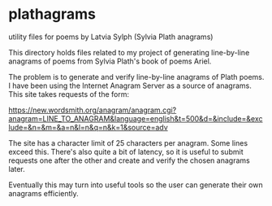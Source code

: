 # plathagrams
utility files for poems by Latvia Sylph (Sylvia Plath anagrams)

This directory holds files related to my project of generating line-by-line anagrams of poems from Sylvia Plath's book of poems Ariel.

The problem is to generate and verify line-by-line anagrams of Plath poems.  I have been using the Internet Anagram Server as a source of anagrams.  This site takes requests of the form:

https://new.wordsmith.org/anagram/anagram.cgi?anagram=LINE_TO_ANAGRAM&language=english&t=500&d=&include=&exclude=&n=&m=&a=n&l=n&q=n&k=1&source=adv

The site has a character limit of 25 characters per anagram.  Some lines exceed this.  There's also quite a bit of latency, so it is useful to submit requests one after the other and create and verify the chosen anagrams later.

Eventually this may turn into useful tools so the user can generate their own anagrams efficiently.
